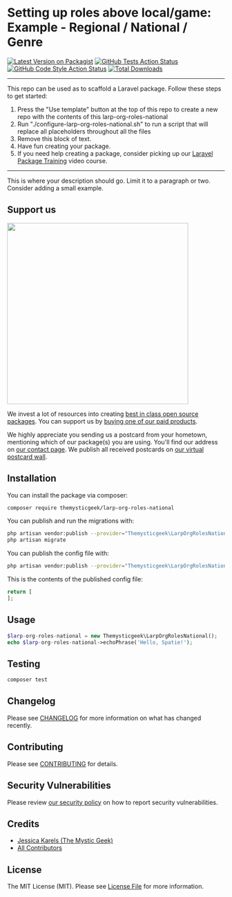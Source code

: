 # Setting up roles above local/game: Example - Regional / National / Genre

[![Latest Version on Packagist](https://img.shields.io/packagist/v/themysticgeek/larp-org-roles-national.svg?style=flat-square)](https://packagist.org/packages/themysticgeek/larp-org-roles-national)
[![GitHub Tests Action Status](https://img.shields.io/github/workflow/status/themysticgeek/larp-org-roles-national/run-tests?label=tests)](https://github.com/themysticgeek/larp-org-roles-national/actions?query=workflow%3Arun-tests+branch%3Amain)
[![GitHub Code Style Action Status](https://img.shields.io/github/workflow/status/themysticgeek/larp-org-roles-national/Check%20&%20fix%20styling?label=code%20style)](https://github.com/themysticgeek/larp-org-roles-national/actions?query=workflow%3A"Check+%26+fix+styling"+branch%3Amain)
[![Total Downloads](https://img.shields.io/packagist/dt/themysticgeek/larp-org-roles-national.svg?style=flat-square)](https://packagist.org/packages/themysticgeek/larp-org-roles-national)

---
This repo can be used as to scaffold a Laravel package. Follow these steps to get started:

1. Press the "Use template" button at the top of this repo to create a new repo with the contents of this larp-org-roles-national
2. Run "./configure-larp-org-roles-national.sh" to run a script that will replace all placeholders throughout all the files
3. Remove this block of text.
4. Have fun creating your package.
5. If you need help creating a package, consider picking up our <a href="https://laravelpackage.training">Laravel Package Training</a> video course.
---

This is where your description should go. Limit it to a paragraph or two. Consider adding a small example.

## Support us

[<img src="https://github-ads.s3.eu-central-1.amazonaws.com/larp-org-roles-national.jpg?t=1" width="419px" />](https://spatie.be/github-ad-click/larp-org-roles-national)

We invest a lot of resources into creating [best in class open source packages](https://spatie.be/open-source). You can support us by [buying one of our paid products](https://spatie.be/open-source/support-us).

We highly appreciate you sending us a postcard from your hometown, mentioning which of our package(s) you are using. You'll find our address on [our contact page](https://spatie.be/about-us). We publish all received postcards on [our virtual postcard wall](https://spatie.be/open-source/postcards).

## Installation

You can install the package via composer:

```bash
composer require themysticgeek/larp-org-roles-national
```

You can publish and run the migrations with:

```bash
php artisan vendor:publish --provider="Themysticgeek\LarpOrgRolesNational\LarpOrgRolesNationalServiceProvider" --tag="larp-org-roles-national-migrations"
php artisan migrate
```

You can publish the config file with:
```bash
php artisan vendor:publish --provider="Themysticgeek\LarpOrgRolesNational\LarpOrgRolesNationalServiceProvider" --tag="larp-org-roles-national-config"
```

This is the contents of the published config file:

```php
return [
];
```

## Usage

```php
$larp-org-roles-national = new Themysticgeek\LarpOrgRolesNational();
echo $larp-org-roles-national->echoPhrase('Hello, Spatie!');
```

## Testing

```bash
composer test
```

## Changelog

Please see [CHANGELOG](CHANGELOG.md) for more information on what has changed recently.

## Contributing

Please see [CONTRIBUTING](.github/CONTRIBUTING.md) for details.

## Security Vulnerabilities

Please review [our security policy](../../security/policy) on how to report security vulnerabilities.

## Credits

- [Jessica Karels (The Mystic Geek)](https://github.com/themysticgeek)
- [All Contributors](../../contributors)

## License

The MIT License (MIT). Please see [License File](LICENSE.md) for more information.

